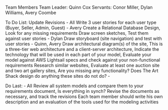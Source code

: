 Team Members
  Team Leader: Quinn Cox
  Servants: Conor Miller, Dylan Williams, Avery Coombe


To Do List:
  Update Revisions - All
  Write 3 user stories for each user type (Buyer, Seller, Admin, Guest) - Avery
  Create a Relational Database Design, Look for any missing requirements
  Draw screen sketches, Test them against user stories - Dylan
  Draw storyboard (site navigation) and test with user stories - Quinn, Avery
  Draw architectural diagram(s) of the site, This is a three-tier web architecture and a client-server architecture, Indicate the technology that will be used in each part of your model, Evaluate your model against AWS Lightsail specs and check against your non-functional requirements
  Research similar websites, Evaluate at least one auction site and two art gallery sites, Are you missing any functionality? Does The Art Shack design do anything these sites do not do? - 

Do Last: - All
  Review all system models and compare them to your requirements document, Is everything in synch? Revise the documents as necessary, and track the revisions
  Each team member should write his own description and an evaluation of the tools used for the modeling activities

